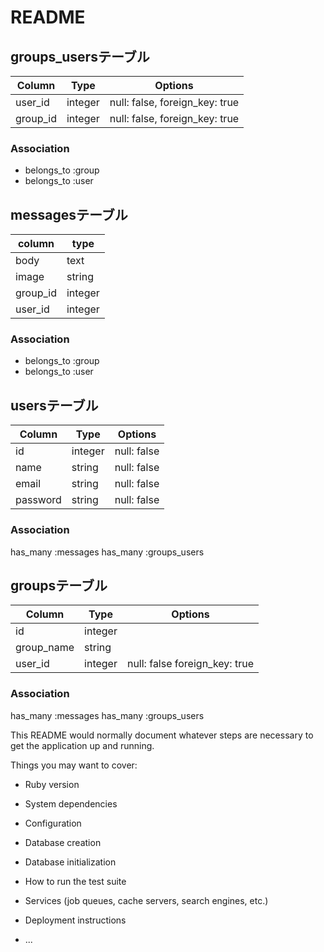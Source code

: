 # README

## groups_usersテーブル
|Column|Type|Options|
|------|----|-------|
|user_id|integer|null: false, foreign_key: true|
|group_id|integer|null: false, foreign_key: true|
### Association
- belongs_to :group
- belongs_to :user


## messagesテーブル
|column|type|
|------|----|
|body|text|
|image|string|
|group_id|integer|
|user_id|integer|
### Association
- belongs_to :group
- belongs_to :user


## usersテーブル
|Column|Type|Options|
|------|----|-------|
|id|integer|null: false|
|name|string|null: false|
|email|string|null: false|
|password|string|null: false|

### Association
has_many :messages
has_many :groups_users

## groupsテーブル
|Column|Type|Options|
|------|----|-------|
|id|integer|
|group_name|string|
|user_id|integer|null: false foreign_key: true|

### Association
has_many :messages
has_many :groups_users






This README would normally document whatever steps are necessary to get the
application up and running.

Things you may want to cover:

* Ruby version

* System dependencies

* Configuration

* Database creation

* Database initialization

* How to run the test suite

* Services (job queues, cache servers, search engines, etc.)

* Deployment instructions

* ...
